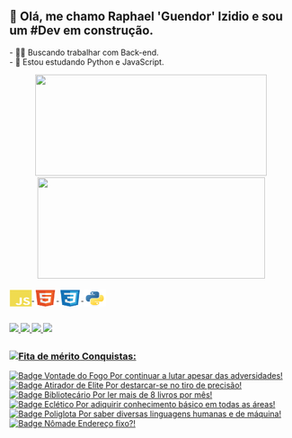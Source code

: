 <h2>👋 Olá, me chamo Raphael 'Guendor' Izidio e sou um #Dev em construção.</h2>
<p>
- 🧑‍💻 Buscando trabalhar com Back-end.<br>
- 🌱 Estou estudando Python e JavaScript.
</p>
<div align="center">
  <a href="https://github.com/guendor">
  <img height="180em" width="411.228" src="https://github-readme-stats.vercel.app/api?username=guendor&show_icons=true&theme=dracula&include_all_commits=true&count_private=true"/>
  <img height="180em" width="405" src="https://github-readme-stats.vercel.app/api/top-langs/?username=guendor&layout=compact&langs_count=7&theme=dracula"/>
</div>
<div style="display: inline_block"><br>
  <img align="center" alt="Guendor-Js" height="30" width="40" src="https://raw.githubusercontent.com/devicons/devicon/master/icons/javascript/javascript-plain.svg">
  <img align="center" alt="Guendor-HTML" height="30" width="40" src="https://raw.githubusercontent.com/devicons/devicon/master/icons/html5/html5-original.svg">
  <img align="center" alt="Guendor-CSS" height="30" width="40" src="https://raw.githubusercontent.com/devicons/devicon/master/icons/css3/css3-original.svg">
  <img align="center" alt="Guendor-Python" height="30" width="40" src="https://raw.githubusercontent.com/devicons/devicon/master/icons/python/python-original.svg">
</div>
 
 ##
  
<div>
  <a href="https://wa.me/5548988681406" target="_blank"><img src="https://img.shields.io/badge/WhatsApp-25D366?style=for-the-badge&logo=whatsapp&logoColor=white"</a>
  <a href="https://facebook.com/ralphri/" target"_blank"><img src="https://img.shields.io/badge/Facebook-1877F2?style=for-the-badge&logo=facebook&logoColor=white"</a>
  <a href="https://linkedin.com/in/guendor/" target="_blank"><img src="https://img.shields.io/badge/LinkedIn-0077B5?style=for-the-badge&logo=linkedin&logoColor=white"</a>
  <a href="https://instagram.com/raphael_im" target="_blank"><img src="https://img.shields.io/badge/Instagram-E4405F?style=for-the-badge&logo=instagram&logoColor=white"</a>
</div>

##

<h3><img src="https://user-images.githubusercontent.com/103647763/189683123-36efed8d-92e4-4ff1-9d0d-8e23c8ace2f2.jpg" alt="Fita de mérito" hight="30" width="30"> Conquistas:</h3>
<p>
<img src="https://img.shields.io/badge/Medalha-Vontade%20do%20Fogo-orange" alt="Badge Vontade do Fogo"> Por continuar a lutar apesar das adversidades!<br>
<img src="https://img.shields.io/badge/T%C3%ADtulo-Atirador%20de%20Elite-red" alt="Badge Atirador de Elite"> Por destarcar-se no tiro de precisão!<br>
<img src="https://img.shields.io/badge/T%C3%ADtulo-Bibliotec%C3%A1rio-lightgrey" alt="Badge Bibliotecário"> Por ler mais de 8 livros por mês!<br>
<img src="https://img.shields.io/badge/Medalha-Ecl%C3%A9tico-blueviolet" alt="Badge Eclético"> Por adiquirir conhecimento básico em todas as áreas!<br>
<img src="https://img.shields.io/badge/T%C3%ADtulo-Poliglota-yellow" alt="Badge Poliglota"> Por saber diversas linguagens humanas e de máquina!<br>
<img src="https://img.shields.io/badge/T%C3%ADtulo-N%C3%B4made-9cf" alt="Badge Nômade"> Endereço fixo?!<br>
</p>
